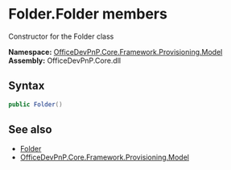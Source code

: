 # Folder.Folder members 
 Constructor for the Folder class   

**Namespace:** [OfficeDevPnP.Core.Framework.Provisioning.Model](OfficeDevPnP.Core.Framework.Provisioning.Model.md)  
**Assembly:** OfficeDevPnP.Core.dll  
## Syntax
```C#
public Folder()
```
## See also
- [Folder](OfficeDevPnP.Core.Framework.Provisioning.Model.Folder.md)
- [OfficeDevPnP.Core.Framework.Provisioning.Model](OfficeDevPnP.Core.Framework.Provisioning.Model.md)
